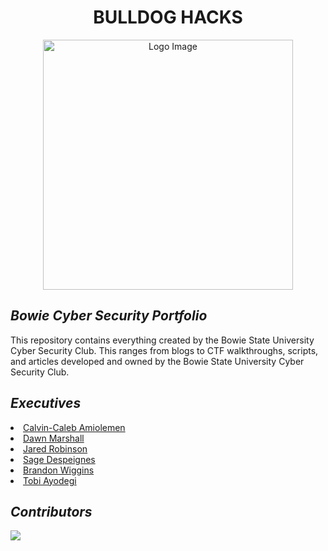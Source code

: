 <h1 align="center">BULLDOG HACKS</h1>

<p align="center">
  <img src="https://github.com/user-attachments/assets/c2251d29-40c6-45f4-af5c-0d46f5f04a10" alt="Logo Image" width="400" />
</p>

<h2 align="left"><i>Bowie Cyber Security Portfolio</i></h3>
This repository contains everything created by the Bowie State University Cyber Security Club. This ranges from blogs to CTF walkthroughs, scripts, and articles developed and owned by the Bowie State University Cyber Security Club.

<h2 align="left"><i>Executives</i></h3>
<li><a href="https://www.linkedin.com/in/calvincaleb/">Calvin-Caleb Amiolemen</a></li>
<li><a href="https://www.linkedin.com/in/dawnmarshall00/">Dawn Marshall</a></li>
<li><a href="https://www.linkedin.com/in/jared-robinson1/">Jared Robinson</a></li>
<li><a href="https://www.linkedin.com/in/sage-despeignes/">Sage Despeignes</a></li>
<li><a href="https://www.linkedin.com/in/brandon-wiggins-812701193/">Brandon Wiggins</a></li>
<li><a href="https://www.linkedin.com/in/tobi-ayodeji-9abb51265/">Tobi Ayodegi</a></li>

<h2 align="left"><i>Contributors</i></h3>
<a href="https://github.com/InternetBot/Bulldog-Hacks/graphs/contributors">
  <img src="https://contrib.rocks/image?repo=InternetBot/Bulldog-Hacks" />
</a>


